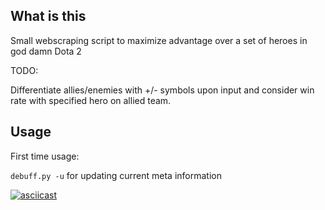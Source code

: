 ## What is this

Small webscraping script to maximize advantage over a set of heroes in god damn Dota 2

TODO:

Differentiate allies/enemies with +/- symbols upon input and consider win rate with specified hero on allied team.

## Usage

First time usage:

`debuff.py -u` for updating current meta information

<a href="https://asciinema.org/a/168591?autoplay=1" target="_blank">![asciicast](https://screenshotscdn.firefoxusercontent.com/images/c3e28df0-9136-4a2c-ab12-9d9127a14082.png)</a>
